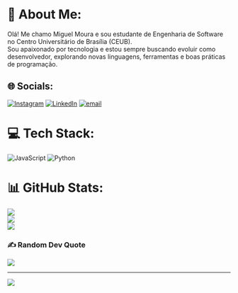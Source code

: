 # 💫 About Me:
Olá! Me chamo Miguel Moura e sou estudante de Engenharia de Software no Centro Universitário de Brasília (CEUB).<br>Sou apaixonado por tecnologia e estou sempre buscando evoluir como desenvolvedor, explorando novas linguagens, ferramentas e boas práticas de programação.


## 🌐 Socials:
[![Instagram](https://img.shields.io/badge/Instagram-%23E4405F.svg?logo=Instagram&logoColor=white)](https://instagram.com/file_moura) [![LinkedIn](https://img.shields.io/badge/LinkedIn-%230077B5.svg?logo=linkedin&logoColor=white)](https://linkedin.com/in/https://www.linkedin.com/in/miguel-moura-b2a6ba35b/(https://www.linkedin.com/in/miguel-moura-b2a6ba35b/)) [![email](https://img.shields.io/badge/Email-D14836?logo=gmail&logoColor=white)](mailto:miguelmouracmb@gmail.com) 

# 💻 Tech Stack:
![JavaScript](https://img.shields.io/badge/javascript-%23323330.svg?style=for-the-badge&logo=javascript&logoColor=%23F7DF1E) ![Python](https://img.shields.io/badge/python-3670A0?style=for-the-badge&logo=python&logoColor=ffdd54)
# 📊 GitHub Stats:
![](https://github-readme-stats.vercel.app/api?username=filemoura&theme=dark&hide_border=false&include_all_commits=false&count_private=false)<br/>
![](https://nirzak-streak-stats.vercel.app/?user=filemoura&theme=dark&hide_border=false)<br/>
![](https://github-readme-stats.vercel.app/api/top-langs/?username=filemoura&theme=dark&hide_border=false&include_all_commits=false&count_private=false&layout=compact)

### ✍️ Random Dev Quote
![](https://quotes-github-readme.vercel.app/api?type=horizontal&theme=radical)

---
[![](https://visitcount.itsvg.in/api?id=filemoura&icon=0&color=0)](https://visitcount.itsvg.in)

<!-- Proudly created with GPRM ( https://gprm.itsvg.in ) -->
